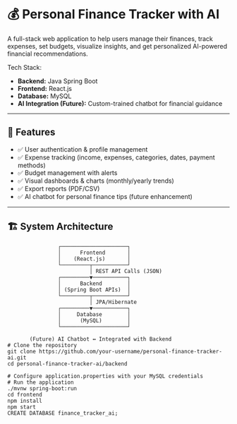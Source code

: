 # 💰 Personal Finance Tracker with AI

A full-stack web application to help users manage their finances, track expenses, set budgets, visualize insights, and get personalized AI-powered financial recommendations.  

Tech Stack:
- **Backend:** Java Spring Boot  
- **Frontend:** React.js  
- **Database:** MySQL  
- **AI Integration (Future):** Custom-trained chatbot for financial guidance  

---

## 🚀 Features

- ✅ User authentication & profile management  
- ✅ Expense tracking (income, expenses, categories, dates, payment methods)  
- ✅ Budget management with alerts  
- ✅ Visual dashboards & charts (monthly/yearly trends)  
- ✅ Export reports (PDF/CSV)  
- ✅ AI chatbot for personal finance tips (future enhancement)  

---

## 🏗️ System Architecture

```plaintext
                ┌─────────────────────┐
                │      Frontend       │
                │    (React.js)       │
                └─────────┬───────────┘
                          │ REST API Calls (JSON)
                ┌─────────▼───────────┐
                │      Backend        │
                │ (Spring Boot APIs)  │
                └─────────┬───────────┘
                          │ JPA/Hibernate
                ┌─────────▼───────────┐
                │     Database        │
                │      (MySQL)        │
                └─────────────────────┘

       (Future) AI Chatbot ↔ Integrated with Backend
# Clone the repository
git clone https://github.com/your-username/personal-finance-tracker-ai.git
cd personal-finance-tracker-ai/backend

# Configure application.properties with your MySQL credentials
# Run the application
./mvnw spring-boot:run
cd frontend
npm install
npm start
CREATE DATABASE finance_tracker_ai;

